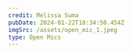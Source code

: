 ```yaml
---
credit: Melissa Suma
pubDate: 2024-01-22T18:34:50.454Z
imgSrc: /assets/open_mic_1.jpeg
type: Open Mics
---
```

